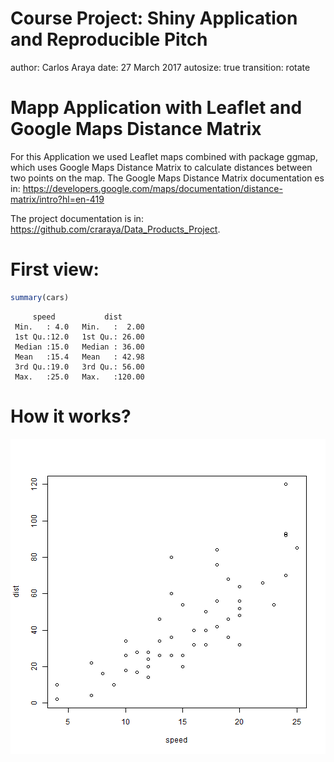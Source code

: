 
Course Project: Shiny Application and Reproducible Pitch
========================================================
author: Carlos Araya
date: 27 March 2017
autosize: true
transition: rotate

Mapp Application with Leaflet and Google Maps Distance Matrix
========================================================

For this Application we used Leaflet maps combined with package ggmap, which uses Google Maps Distance Matrix to calculate distances between two points on the map. 
The Google Maps Distance Matrix documentation es in:
<https://developers.google.com/maps/documentation/distance-matrix/intro?hl=en-419>

The project documentation is in: 
<https://github.com/craraya/Data_Products_Project>.

First view:
========================================================


```r
summary(cars)
```

```
     speed           dist       
 Min.   : 4.0   Min.   :  2.00  
 1st Qu.:12.0   1st Qu.: 26.00  
 Median :15.0   Median : 36.00  
 Mean   :15.4   Mean   : 42.98  
 3rd Qu.:19.0   3rd Qu.: 56.00  
 Max.   :25.0   Max.   :120.00  
```

How it works?
========================================================

![plot of chunk unnamed-chunk-2](DP_Proyects_Presentation-figure/unnamed-chunk-2-1.png)
